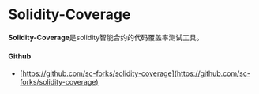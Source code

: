 # Solidity-Coverage

**Solidity-Coverage**是solidity智能合约的代码覆盖率测试工具。



#### Github

* [https://github.com/sc-forks/solidity-coverage](https://github.com/sc-forks/solidity-coverage)



